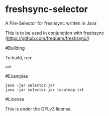 # freshsync-selector
A File-Selector for freshsync written in Java

This is to be used in conjunction with freshsync (https://github.com/frequem/freshsync/)

#Building
	
To build, run:

    ant

#Examples

	java -jar selector.jar
	java -jar selector.jar localmap.txt
    
#License

This is under the GPLv3 license.
